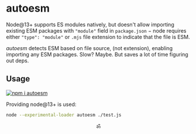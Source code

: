 # autoesm

Node@13+ supports ES modules natively, but doesn't allow importing existing ESM packages with `"module"` field in `package.json` −
node requires either `"type": "module"` or `.mjs` file extension to indicate that the file is ESM.

_autoesm_ detects ESM based on file source, (not extension), enabling importing any ESM packages. Slow? Maybe. But saves a lot of time figuring out deps.

## Usage

[![npm i autoesm](https://nodei.co/npm/autoesm.png?mini=true)](https://npmjs.org/package/autoesm/)

Providing node@13+ is used:

```sh
node --experimental-loader autoesm ./test.js
```

<p align="center">ॐ</p>
